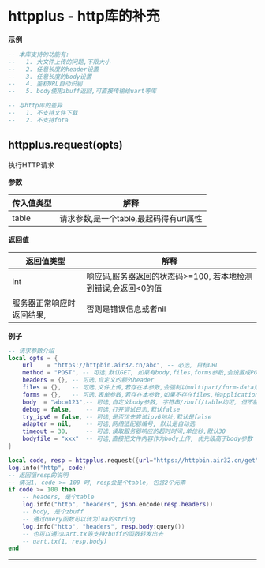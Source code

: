 # httpplus - http库的补充

**示例**

```lua
-- 本库支持的功能有:
--   1. 大文件上传的问题,不限大小
--   2. 任意长度的header设置
--   3. 任意长度的body设置
--   4. 鉴权URL自动识别
--   5. body使用zbuff返回,可直接传输给uart等库

-- 与http库的差异
--   1. 不支持文件下载
--   2. 不支持fota

```

## httpplus.request(opts)



执行HTTP请求

**参数**

|传入值类型|解释|
|-|-|
|table|请求参数,是一个table,最起码得有url属性|

**返回值**

|返回值类型|解释|
|-|-|
|int|响应码,服务器返回的状态码>=100, 若本地检测到错误,会返回<0的值|
|服务器正常响应时返回结果,|否则是错误信息或者nil|

**例子**

```lua
-- 请求参数介绍
local opts = {
    url    = "https://httpbin.air32.cn/abc", -- 必选, 目标URL
    method = "POST", -- 可选,默认GET, 如果有body,files,forms参数,会设置成POST
    headers = {}, -- 可选,自定义的额外header
    files = {},   -- 可选,文件上传,若存在本参数,会强制以multipart/form-data形式上传
    forms = {},   -- 可选,表单参数,若存在本参数,如果不存在files,按application/x-www-form-urlencoded上传
    body  = "abc=123",-- 可选,自定义body参数, 字符串/zbuff/table均可, 但不能与files和forms同时存在
    debug = false,    -- 可选,打开调试日志,默认false
    try_ipv6 = false, -- 可选,是否优先尝试ipv6地址,默认是false
    adapter = nil,    -- 可选,网络适配器编号, 默认是自动选
    timeout = 30,     -- 可选,读取服务器响应的超时时间,单位秒,默认30
    bodyfile = "xxx"  -- 可选,直接把文件内容作为body上传, 优先级高于body参数
}

local code, resp = httpplus.request({url="https://httpbin.air32.cn/get"})
log.info("http", code)
-- 返回值resp的说明
-- 情况1, code >= 100 时, resp会是个table, 包含2个元素
if code >= 100 then
    -- headers, 是个table
    log.info("http", "headers", json.encode(resp.headers))
    -- body, 是个zbuff
    -- 通过query函数可以转为lua的string
    log.info("http", "headers", resp.body:query())
    -- 也可以通过uart.tx等支持zbuff的函数转发出去
    -- uart.tx(1, resp.body)
end

```

---

